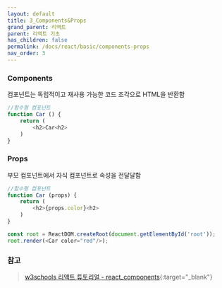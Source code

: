 ```yaml
---
layout: default
title: 3_Components&Props
grand_parent: 리액트
parent: 리액트 기초
has_children: false
permalink: /docs/react/basic/components-props
nav_order: 3
---
```




### **Components**  
컴포넌트는 독립적이고 재사용 가능한 코드 조각으로 HTML을 반환함

```js
//함수형 컴포넌트
function Car () {
    return (
        <h2>Car<h2>
    )
}
```





### **Props**
부모 컴포넌트에서 자식 컴포넌트로 속성을 전달달함

```js
//함수형 컴포넌트
function Car (props) {
    return (
        <h2>{props.color}<h2>
    )
}

const root = ReactDOM.createRoot(document.getElementById('root'));
root.render(<Car color="red"/>);
```


### **참고**
> [w3schools 리액트 튜토리얼 - react_components](https://www.w3schools.com/REACT/react_components.asp){:target="_blank"}

